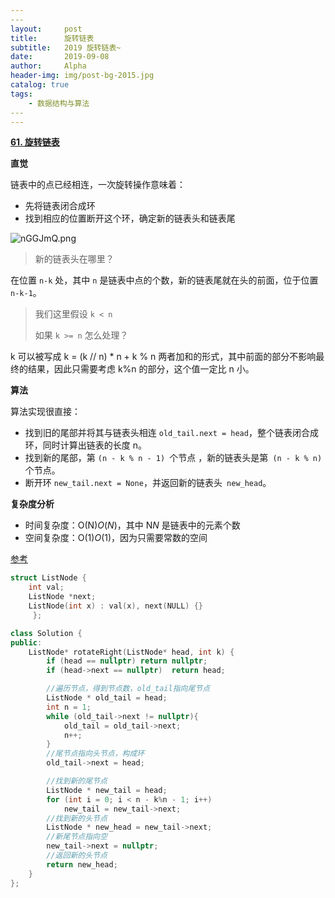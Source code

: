 ```yaml
---
​---
layout:     post
title:      旋转链表
subtitle:   2019 旋转链表~ 
date:       2019-09-08
author:     Alpha
header-img: img/post-bg-2015.jpg
catalog: true
tags:
    - 数据结构与算法
​---
---
```




**[61. 旋转链表](https://leetcode-cn.com/problems/rotate-list/submissions/)**

**直觉**

链表中的点已经相连，一次旋转操作意味着：

- 先将链表闭合成环
- 找到相应的位置断开这个环，确定新的链表头和链表尾

![nGGJmQ.png](https://s2.ax1x.com/2019/09/08/nGGJmQ.png)

> 新的链表头在哪里？

在位置 `n-k` 处，其中 `n` 是链表中点的个数，新的链表尾就在头的前面，位于位置 `n-k-1`。

> 我们这里假设 `k < n`
>
> 如果 `k >= n` 怎么处理？

k 可以被写成 k = (k // n) * n + k % n 两者加和的形式，其中前面的部分不影响最终的结果，因此只需要考虑 k%n 的部分，这个值一定比 n 小。

**算法**

算法实现很直接：

- 找到旧的尾部并将其与链表头相连 `old_tail.next = head`，整个链表闭合成环，同时计算出链表的长度 n。
- 找到新的尾部，第 `(n - k % n - 1) `个节点 ，新的链表头是第` (n - k % n)` 个节点。
- 断开环 `new_tail.next = None`，并返回新的链表头` new_head`。

**复杂度分析**

- 时间复杂度：O(N)*O*(*N*)，其中 N*N* 是链表中的元素个数
- 空间复杂度：O(1)*O*(1)，因为只需要常数的空间

[参考](https://leetcode-cn.com/problems/rotate-list/solution/xuan-zhuan-lian-biao-by-leetcode/)

```C++
struct ListNode {
	int val;
	ListNode *next; 
	ListNode(int x) : val(x), next(NULL) {}
	 };
```

```C++
class Solution {
public:
	ListNode* rotateRight(ListNode* head, int k) {
		if (head == nullptr) return nullptr;
		if (head->next == nullptr)  return head;

		//遍历节点，得到节点数，old_tail指向尾节点
		ListNode * old_tail = head;
		int n = 1;
		while (old_tail->next != nullptr){
			old_tail = old_tail->next;
			n++;
		}
		//尾节点指向头节点，构成环
		old_tail->next = head;

		//找到新的尾节点
		ListNode * new_tail = head;
		for (int i = 0; i < n - k%n - 1; i++)
			new_tail = new_tail->next;
		//找到新的头节点
		ListNode * new_head = new_tail->next;
		//新尾节点指向空
		new_tail->next = nullptr;
		//返回新的头节点
		return new_head;
	}
};
```


